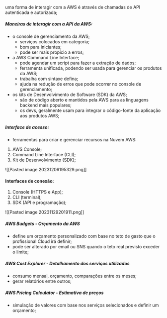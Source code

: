 
uma forma de interagir com a AWS é através de chamadas de API autenticada e autorizada;
##### Maneiras de interagir com a API da AWS:

- o console de gerenciamento da AWS; 
	- serviços colocados em categoria;
	- bom para iniciantes;
	- pode ser mais propicio a erros;
- a AWS Command Line Interface;
	- pode agendar um script para fazer a extração de dados;
	- ferramenta unificada, podendo ser usada para gerenciar os produtos da AWS;
	- trabalha com sintaxe defina;
	- ajuda na redução de erros que pode ocorrer no console de gerenciamento;
- os kits de Desenvolvimento de Software (SDK) da AWS;
	- são de código aberto e mantidos pela AWS para as linguagens backend mais populares;
	- os devs, geralmente usam para integrar o código-fonte da aplicação aos produtos AWS;

##### Interface de acesso:

- ferramentas para criar e gerenciar recursos na Nuvem AWS:
1. AWS Console;
2. Command Line Interface (CLI);
3. Kit de Desenvolvimento (SDK);

![[Pasted image 20231206195329.png]]

#### Interfaces de conexão:
1. Console (HTTPS e App);
2. CLI (terminal);
3. SDK (API e programação);

![[Pasted image 20231129201911.png]]

##### AWS Budgets - Orçamento da AWS
- define um orçamento personalizado com base no teto de gasto que o profissional Cloud irá definir;
- pode ser alterado por email ou SNS quando o teto real previsto exceder o limite;

##### AWS Cost Explorer - Detalhamento dos serviços utilizados
- consumo mensal, orçamento, comparações entre os meses;
- gerar relatórios entre outros;

##### AWS Pricing Calculator - Estimativa de preços
- simulação de valores com base nos serviços selecionados e definir um orçamento;